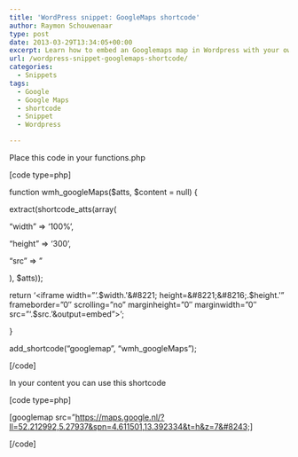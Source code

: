 ```yaml
---
title: 'WordPress snippet: GoogleMaps shortcode'
author: Raymon Schouwenaar
type: post
date: 2013-03-29T13:34:05+00:00
excerpt: Learn how to embed an Googlemaps map in Wordpress with your own shortcode!
url: /wordpress-snippet-googlemaps-shortcode/
categories:
  - Snippets
tags:
  - Google
  - Google Maps
  - shortcode
  - Snippet
  - Wordpress

---
```

Place this code in your functions.php

[code type=php]

function wmh_googleMaps($atts, $content = null) {
  
extract(shortcode_atts(array(
  
&#8220;width&#8221; => &#8216;100%&#8217;,
  
&#8220;height&#8221; => &#8216;300&#8217;,
  
&#8220;src&#8221; => &#8221;
  
), $atts));
  
return &#8216;<iframe width=&#8221;&#8216;.$width.'&#8221; height=&#8221;&#8216;.$height.'&#8221; frameborder=&#8221;0&#8243; scrolling=&#8221;no&#8221; marginheight=&#8221;0&#8243; marginwidth=&#8221;0&#8243; src=&#8221;&#8216;.$src.&#8217;&output=embed&#8221;></iframe>&#8217;;
  
}
  
add\_shortcode(&#8220;googlemap&#8221;, &#8220;wmh\_googleMaps&#8221;);

[/code]

In your content you can use this shortcode

[code type=php]
  
[googlemap src=&#8221;https://maps.google.nl/?ll=52.212992,5.27937&spn=4.611501,13.392334&t=h&z=7&#8243;]

[/code]